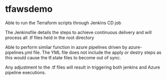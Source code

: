 # tfawsdemo

Able to run the Terraform scripts through Jenkins CD job

The  Jenkinsfile details the steps to achieve continuous delivery and will process all .tf files held in the root directory

Able to perform similar function in azure pipelines driven by azure-pipelines.yml file. 
The YML file does not include the apply or destry steps as this would cause the tf.state files to become out of sync.

Any adjustment to the .tf files will result in triggering both jenkins and Azure pipeline executions.
